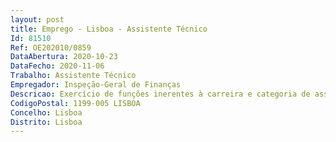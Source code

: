 ```yaml
--- 
layout: post
title: Emprego - Lisboa - Assistente Técnico
Id: 81510
Ref: OE202010/0859
DataAbertura: 2020-10-23
DataFecho: 2020-11-06
Trabalho: Assistente Técnico
Empregador: Inspeção-Geral de Finanças
Descricao: Exercício de funções inerentes à carreira e categoria de assistente técnico, tal como se encontram genericamente descritas no mapa anexo à LTFP. Desempenho de funções de natureza executiva, de aplicação de métodos e processos, com base em diretivas bem definidas e instruções gerais, na Direção de Serviços Administrativos, inerentes à carreira e categoria de assistente técnico, nomeadamente, no âmbito das seguintes atividades, consoante a área domínio de afetação  Recursos humanos   assegurar a execução de todos os procedimentos administrativos respeitantes aos trabalhadores, designadamente, a gestão dos processos individuais, da assiduidade, das remunerações, da avaliação, dos serviços de medicina no trabalho e da formação. Recursos financeiros   assegurar a execução de todos os procedimentos administrativos e financeiros com vista à preparação execução dos orçamentos da Autoridade de Auditoria, designadamente, elaboração de informações e de mapas orçamentais financeiros, apoio na elaboração da documentação para efeitos de prestação de contas. Nas áreas de recursos humanos e financeiros será valorizada oconhecimento utilização da aplicação informática na área da contabilidade e dos recursos humanos (GeRFiP GeRHuP SAP). Secretariado de Direção – exercer as funções de secretariado e deapoio à direção superior, sendo valorizada a experiência em organização de reuniões e gestão de agendas, o domínio de inglês (falado e escrito), conhecimentos de informática, designadamente, emWindows, Word, Excel e Outlook, bem como na utilização de sistemas de gestão documental.Atividade operacional – assegurar o apoio administrativo (ex. expediente, tratamento e gestão de informação e arquivo) e de secretariado nos domínios da missão da IGF   Autoridade de Auditoria,sendo valorizada a utilização de sistemas de gestão documental. Aprovisionamento património   gestão do património (móvel e imóvel   manutenção, conservação e beneficiação), prestar apoio no âmbito deprocedimentos de contratação publica, receber e assegurar a armazenagem do material de economato em condições adequadas, gerir os stocks e encomendas de materiais, manter atualizado o inventário dos stocks e do cadastro e inventário dos bens móveis, gestão do parque de viaturas automóveis.
CodigoPostal: 1199-005 LISBOA
Concelho: Lisboa
Distrito: Lisboa
--- 
```

